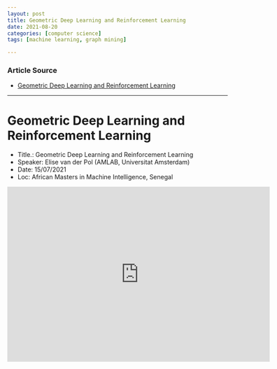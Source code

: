 ```yaml
---
layout: post
title: Geometric Deep Learning and Reinforcement Learning
date: 2021-08-20
categories: [computer science]
tags: [machine learning, graph mining]

---
```


### Article Source

* [Geometric Deep Learning and Reinforcement Learning](https://www.youtube.com/watch?v=_uo5fEjrNyU)


---

# Geometric Deep Learning and Reinforcement Learning

* Title.: Geometric Deep Learning and Reinforcement Learning
* Speaker: Elise van der Pol (AMLAB, Universitat Amsterdam)
* Date: 15/07/2021
* Loc: African Masters in Machine Intelligence, Senegal


<iframe width="600" height="400" src="https://www.youtube.com/embed/03MbWVlbefM" title="YouTube video player" frameborder="0" allow="accelerometer; autoplay; clipboard-write; encrypted-media; gyroscope; picture-in-picture" allowfullscreen></iframe>
